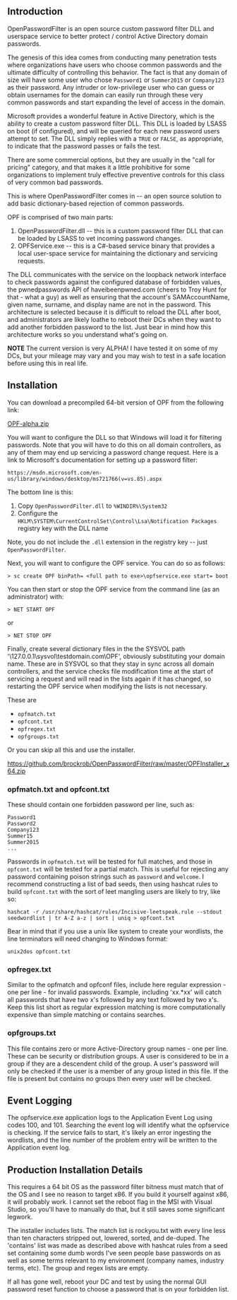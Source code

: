 Introduction
------------
OpenPasswordFilter is an open source custom password filter DLL and userspace service to better protect / control Active Directory domain passwords.

The genesis of this idea comes from conducting many penetration tests where organizations have users who choose common passwords
and the ultimate difficulty of controlling this behavior.  The fact is that any domain of size will have some user who chose
`Password1` or `Summer2015` or `Company123` as their password.  Any intruder or low-privilege user who can guess or obtain
usernames for the domain can easily run through these very common passwords and start expanding the level of access in the 
domain.

Microsoft provides a wonderful feature in Active Directory, which is the ability to create a custom password filter DLL.  This
DLL is loaded by LSASS on boot (if configured), and will be queried for each new password users attempt to set.  The DLL simply
replies with a `TRUE` or `FALSE`, as appropriate, to indicate that the password passes or fails the test.  

There are some commercial options, but they are usually in the "call for pricing" category, and that makes it a little 
prohibitive for some organizations to implement truly effective preventive controls for this class of very common bad passwords. 

This is where OpenPasswordFilter comes in -- an open source solution to add basic dictionary-based rejection of common
passwords.

OPF is comprised of two main parts:

   1. OpenPasswordFilter.dll -- this is a custom password filter DLL that can be loaded by LSASS to vet incoming password changes.
   2. OPFService.exe -- this is a C#-based service binary that provides a local user-space service for maintaining the dictionary and servicing requests.
  
The DLL communicates with the service on the loopback network interface to check passwords against the configured database
of forbidden values, the pwnedpasswords API of haveibeenpwned.com (cheers to Troy Hunt for that - what a guy) as well as ensuring that the account's SAMAccountName, given name, surname, and display name are not in the password. This architecture is selected because it is difficult to reload the DLL after boot, and administrators are likely loathe to reboot their DCs when they want to add another forbidden password to the list.  Just bear in mind how this architecture works so you understand what's going on.

**NOTE** The current version is very ALPHA!  I have tested it on some of my DCs, but your mileage may vary and you may wish to
test in a safe location before using this in real life.

Installation
------------
You can download a precompiled 64-bit version of OPF from the following link:

[OPF-alpha.zip](https://github.com/brockrob/OpenPasswordFilter/raw/master/OPF-alpha.zip)

You will want to configure the DLL so that Windows will load it for filtering passwords.  Note that you will have to do this
on all domain controllers, as any of them may end up servicing a password change request.  Here is a link to Microsoft's
documentation for setting up a password filter:

    https://msdn.microsoft.com/en-us/library/windows/desktop/ms721766(v=vs.85).aspx
    
The bottom line is this:

  1. Copy `OpenPasswordFilter.dll` to `%WINDIR%\System32`
  2. Configure the `HKLM\SYSTEM\CurrentControlSet\Control\Lsa\Notification Packages` registry key with the DLL name
  
Note, you do not include the `.dll` extension in the registry key -- just `OpenPasswordFilter`.

Next, you will want to configure the OPF service.  You can do so as follows:

    > sc create OPF binPath= <full path to exe>\opfservice.exe start= boot

You can then start or stop the OPF service from the command line (as an administrator) with:
    
    > NET START OPF

or

    > NET STOP OPF

Finally, create several dictionary files in the the SYSVOL path '\\127.0.0.1\sysvol\testdomain.com\OPF\', obviously substituting
your domain name. These are in SYSVOL so that they stay in sync across all domain controllers, and the service checks file
modification time at the start of servicing a request and will read in the lists again if it has changed, so restarting the OPF
service when modifying the lists is not necessary.

These are
- `opfmatch.txt`
- `opfcont.txt`
- `opfregex.txt`
- `opfgroups.txt`

Or you can skip all this and use the installer. 

   https://github.com/brockrob/OpenPasswordFilter/raw/master/OPFInstaller_x64.zip

### opfmatch.txt and opfcont.txt
These should contain one forbidden password per line, such as:

    Password1
    Password2
    Company123
    Summer15
    Summer2015
    ...

Passwords in `opfmatch.txt` will be tested for full matches, and those in `opfcont.txt` will be tested for a partial match. This
is useful for rejecting any password containing poison strings such as `password` and `welcome`. I recommend constructing a list
of bad seeds, then using hashcat rules to build `opfcont.txt` with the sort of leet mangling users are likely to try, like so:

`hashcat -r /usr/share/hashcat/rules/Incisive-leetspeak.rule --stdout seedwordlist | tr A-Z a-z | sort | uniq > opfcont.txt`

Bear in mind that if you use a unix like system to create your wordlists, the line terminators will need changing to Windows
format:

`unix2dos opfcont.txt`

### opfregex.txt
Similar to the opfmatch and opfconf files, include here regular expression - one per line - for invalid passwords. Example, 
including 'xx.*xx' will catch all passwords that have two x's followed by any text followed by two x's. Keep this list short 
as regular expression matching is more computationally expensive than simple matching or contains searches.

### opfgroups.txt
This file contains zero or more Active-Directory group names - one per line. These can be security or distribution groups. 
A user is considered to be in a group if they are a descendent child of the group. A user's password will only be checked 
if the user is a member of any group listed in this file. If the file is present but contains no groups then every user will be checked.

## Event Logging
The opfservice.exe application logs to the Application Event Log using codes 100, and 101. Searching the event log will identify what the opfservice is checking.
If the service fails to start, it's likely an error ingesting the wordlists, and the line number of the problem entry will be
written to the Application event log.

## Production Installation Details
This requires a 64 bit OS as the password filter bitness must match that of the OS and I see no reason to target x86. If you 
build it yourself against x86, it will probably work. I cannot set the reboot flag in the MSI with Visual Studio, so you'll
have to manually do that, but it still saves some significant legwork.

The installer includes lists. The match list is rockyou.txt with every line less than ten characters stripped out, lowered,
sorted, and de-duped. The 'contains' list was made as described above with hashcat rules from a seed set containing some dumb words I've seen people base passwords on as well as some terms relevant to my environment (company names, industry terms, etc).
The group and regex lists are empty.

If all has gone well, reboot your DC and test by using the normal GUI password reset function to choose a password that is on
your forbidden list.

